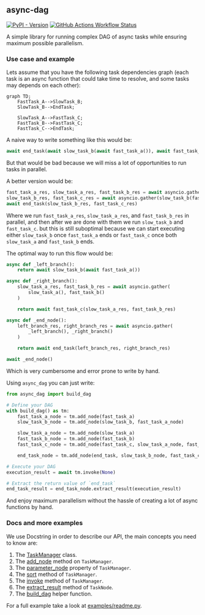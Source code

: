async-dag
---
[![PyPI - Version](https://img.shields.io/pypi/v/async-dag)](https://pypi.org/project/async-dag/)
[![GitHub Actions Workflow Status](https://img.shields.io/github/actions/workflow/status/nhruo123/async-dag/workflow.yml)](https://github.com/nhruo123/async-dag/actions)


A simple library for running complex DAG of async tasks while ensuring maximum possible parallelism.

### Use case and example

Lets assume that you have the following task dependencies graph (each task is an async function that could take time to resolve, and some tasks may depends on each other):
```mermaid
graph TD;
    FastTask_A-->SlowTask_B;
    SlowTask_B-->EndTask;

    SlowTask_A-->FastTask_C;
    FastTask_B-->FastTask_C;
    FastTask_C-->EndTask;
```

A naive way to write something like this would be:
```python
await end_task(await slow_task_b(await fast_task_a()), await fast_task_c(await slow_task_a(), await fast_task_b()))
```
But that would be bad because we will miss a lot of opportunities to run tasks in parallel.

A better version would be:
```python
fast_task_a_res, slow_task_a_res, fast_task_b_res = await asyncio.gather(fast_task_a(), slow_task_a(), fast_task_b())
slow_task_b_res, fast_task_c_res = await asyncio.gather(slow_task_b(fast_task_a_res), fast_task_c(slow_task_a_res, fast_task_b_res))
await end_task(slow_task_b_res, fast_task_c_res)
```
Where we run `fast_task_a_res`, `slow_task_a_res`, and `fast_task_b_res` in parallel, and then after we are done with them we run `slow_task_b` and `fast_task_c`.
but this is still suboptimal because we can start executing either `slow_task_b` once `fast_task_a` ends or `fast_task_c` once both `slow_task_a` and `fast_task_b` ends.

The optimal way to run this flow would be:
```python
async def _left_branch():
    return await slow_task_b(await fast_task_a())

async def _right_branch():
    slow_task_a_res, fast_task_b_res = await asyncio.gather(
        slow_task_a(), fast_task_b()
    )

    return await fast_task_c(slow_task_a_res, fast_task_b_res)

async def _end_node():
    left_branch_res, right_branch_res = await asyncio.gather(
        _left_branch(), _right_branch()
    )

    return await end_task(left_branch_res, right_branch_res)

await _end_node()
```
Which is very cumbersome and error prone to write by hand.


Using `async_dag` you can just write:
```python
from async_dag import build_dag

# Define your DAG
with build_dag() as tm:
    fast_task_a_node = tm.add_node(fast_task_a)
    slow_task_b_node = tm.add_node(slow_task_b, fast_task_a_node)

    slow_task_a_node = tm.add_node(slow_task_a)
    fast_task_b_node = tm.add_node(fast_task_b)
    fast_task_c_node = tm.add_node(fast_task_c, slow_task_a_node, fast_task_b_node)

    end_task_node = tm.add_node(end_task, slow_task_b_node, fast_task_c_node)

# Execute your DAG
execution_result = await tm.invoke(None) 

# Extract the return value of `end_task`
end_task_result = end_task_node.extract_result(execution_result)
```
And enjoy maximum parallelism without the hassle of creating a lot of async functions by hand.


### Docs and more examples
We use Docstring in order to describe our API, the main concepts you need to know are:
1. The [TaskManager](https://github.com/nhruo123/async-dag/blob/main/src/async_dag/task_manager.py) class.
2. The [add_node](https://github.com/nhruo123/async-dag/blob/main/src/async_dag/task_manager.py) method on `TaskManager`.
3. The [parameter_node](https://github.com/nhruo123/async-dag/blob/main/src/async_dag/task_manager.py) property of `TaskManager`.
4. The [sort](https://github.com/nhruo123/async-dag/blob/main/src/async_dag/task_manager.py) method of `TaskManager`.
5. The [invoke](https://github.com/nhruo123/async-dag/blob/main/src/async_dag/task_manager.py) method of `TaskManager`.
6. The [extract_result](https://github.com/nhruo123/async-dag/blob/main/src/async_dag/task_node.py) method of `TaskNode`.
7. The [build_dag](https://github.com/nhruo123/async-dag/blob/main/src/async_dag/task_manager.py) helper function.


For a full example take a look at [examples/readme.py](https://github.com/nhruo123/async-dag/blob/main/examples/readme.py).

